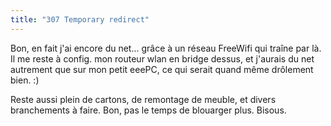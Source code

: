 ```yaml
---
title: "307 Temporary redirect"
---
```


Bon, en fait j'ai encore du net... grâce à un réseau FreeWifi qui traîne par
là. Il me reste à config. mon routeur wlan en bridge dessus, et j'aurais du
net autrement que sur mon petit eeePC, ce qui serait quand même drôlement
bien. :)

Reste aussi plein de cartons, de remontage de meuble, et divers branchements à
faire. Bon, pas le temps de blouarger plus. Bisous.

